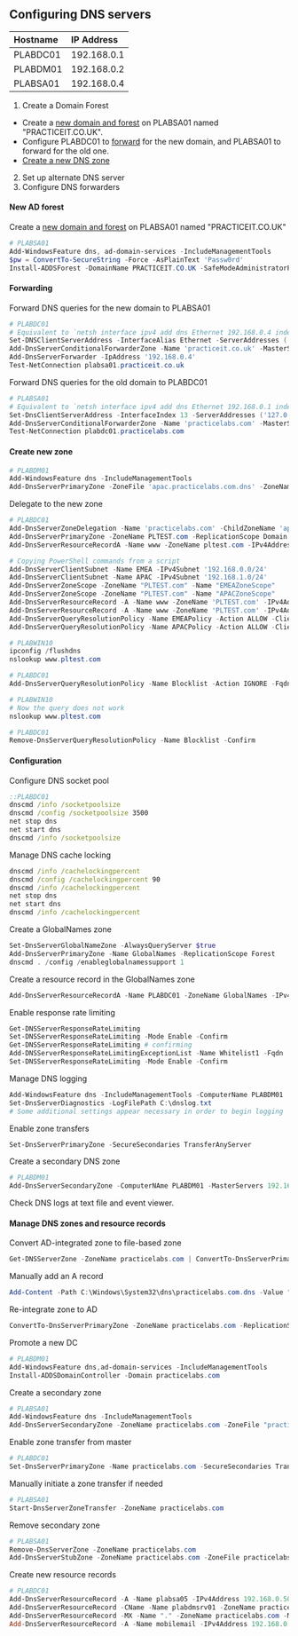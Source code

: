 ## Configuring DNS servers
| Hostname | IP Address  |
| :---     | :---        |
| PLABDC01 | 192.168.0.1 |
| PLABDM01 | 192.168.0.2 |
| PLABSA01 | 192.168.0.4 |

1. Create a Domain Forest
  - Create a [new domain and forest](#new-ad-forest) on PLABSA01 named "PRACTICEIT.CO.UK".
  - Configure PLABDC01 to [forward](#forwarding) for the new domain, and PLABSA01 to forward for the old one.
  - [Create a new DNS zone](#create-new-zone)
2. Set up alternate DNS server
3. Configure DNS forwarders

#### New AD forest
Create a [new domain and forest](#new-ad-forest) on PLABSA01 named "PRACTICEIT.CO.UK"
```powershell
# PLABSA01
Add-WindowsFeature dns, ad-domain-services -IncludeManagementTools
$pw = ConvertTo-SecureString -Force -AsPlainText 'Passw0rd'
Install-ADDSForest -DomainName PRACTICEIT.CO.UK -SafeModeAdministratorPassword $pw
```
#### Forwarding
Forward DNS queries for the new domain to PLABSA01
```powershell
# PLABDC01
# Equivalent to `netsh interface ipv4 add dns Ethernet 192.168.0.4 index=2`
Set-DNSClientServerAddress -InterfaceAlias Ethernet -ServerAddresses ('192.168.0.1','192.168.0.4') 
Add-DnsServerConditionalForwarderZone -Name 'practiceit.co.uk' -MasterServers '192.168.0.4'
Add-DnsServerForwarder -IpAddress '192.168.0.4'
Test-NetConnection plabsa01.practiceit.co.uk
```
Forward DNS queries for the old domain to PLABDC01
```powershell
# PLABSA01
# Equivalent to `netsh interface ipv4 add dns Ethernet 192.168.0.1 index=2`
Set-DnsClientServerAddress -InterfaceIndex 13 -ServerAddresses ('127.0.0.1','192.168.0.1') 
Add-DnsServerConditionalForwarderZone -Name 'practicelabs.com' -MasterServers '192.168.0.1'
Test-NetConnection plabdc01.practicelabs.com
```
#### Create new zone
```powershell
# PLABDM01
Add-WindowsFeature dns -IncludeManagementTools
Add-DnsServerPrimaryZone -ZoneFile 'apac.practicelabs.com.dns' -ZoneName 'apac.practicelabs.com' -DynamicUpdate NonsecureAndSecure
```
Delegate to the new zone
```powershell
# PLABDC01
Add-DnsServerZoneDelegation -Name 'practicelabs.com' -ChildZoneName 'apac' -NameServer 'plabdm01.practicelabs.com' -IPAddress '192.168.0.2'
Add-DnsServerPrimaryZone -ZoneName PLTEST.com -ReplicationScope Domain
Add-DnsServerResourceRecordA -Name www -ZoneName pltest.com -IPv4Address 192.168.0.1

# Copying PowerShell commands from a script
Add-DnsServerClientSubnet -Name EMEA -IPv4Subnet '192.168.0.0/24'
Add-DnsServerClientSubnet -Name APAC -IPv4Subnet '192.168.1.0/24'
Add-DnsServerZoneScope -ZoneName "PLTEST.com" -Name "EMEAZoneScope"
Add-DnsServerZoneScope -ZoneName "PLTEST.com" -Name "APACZoneScope"
Add-DnsServerResourceRecord -A -Name www -ZoneName 'PLTEST.com' -IPv4Address '192.168.1.1' -ZoneScope APACZoneScope
Add-DnsServerResourceRecord -A -Name www -ZoneName 'PLTEST.com' -IPv4Address '192.168.0.1' -ZoneScope EMEAZoneScope
Add-DnsServerQueryResolutionPolicy -Name EMEAPolicy -Action ALLOW -ClientSubnet 'eq,EMEA' -ZoneScope 'EMEAZoneScope,1' -ZoneName 'PLTEST.com'
Add-DnsServerQueryResolutionPolicy -Name APACPolicy -Action ALLOW -ClientSubnet 'eq,APAC' -ZoneScope 'APACZoneScope,1' -ZoneName 'PLTEST.com'

# PLABWIN10
ipconfig /flushdns
nslookup www.pltest.com

# PLABDC01
Add-DnsServerQueryResolutionPolicy -Name Blocklist -Action IGNORE -Fqdn 'eq,*.pltest.com' -PassThru

# PLABWIN10
# Now the query does not work
nslookup www.pltest.com

# PLABDC01
Remove-DnsServerQueryResolutionPolicy -Name Blocklist -Confirm
```
#### Configuration
Configure DNS socket pool
```cmd
::PLABDC01
dnscmd /info /socketpoolsize
dnscmd /config /socketpoolsize 3500
net stop dns
net start dns
dnscmd /info /socketpoolsize
```
Manage DNS cache locking
```cmd
dnscmd /info /cachelockingpercent
dnscmd /config /cachelockingpercent 90
dnscmd /info /cachelockingpercent
net stop dns
net start dns
dnscmd /info /cachelockingpercent
```
Create a GlobalNames zone
```powershell
Set-DnsServerGlobalNameZone -AlwaysQueryServer $true
Add-DnsServerPrimaryZone -Name GlobalNames -ReplicationScope Forest
dnscmd . /config /enableglobalnamessupport 1
```
Create a resource record in the GlobalNames zone
```powershell
Add-DnsServerResourceRecordA -Name PLABDC01 -ZoneName GlobalNames -IPv4Address 192.168.0.1
```
Enable response rate limiting
```powershell
Get-DNSServerResponseRateLimiting
Set-DNSServerResponseRateLimiting -Mode Enable -Confirm
Get-DNSServerResponseRateLimiting # confirming
Add-DNSServerResponseRateLimitingExceptionList -Name Whitelist1 -Fqdn 'eq, *.practicelabs.com'
Set-DNSServerResponseRateLimiting -Mode Enable -Confirm
```
Manage DNS logging
```powershell
Add-WindowsFeature dns -IncludeManagementTools -ComputerName PLABDM01
Set-DnsServerDiagnostics -LogFilePath C:\dnslog.txt
# Some additional settings appear necessary in order to begin logging
```
Enable zone transfers
```powershell
Set-DnsServerPrimaryZone -SecureSecondaries TransferAnyServer
```
Create a secondary DNS zone
```powershell
# PLABDM01
Add-DnsServerSecondaryZone -ComputerNAme PLABDM01 -MasterServers 192.168.0.1 -ZoneName practicelabs.com -ZoneFile practicelabs.com.dns
```
Check DNS logs at text file and event viewer.
#### Manage DNS zones and resource records
Convert AD-integrated zone to file-based zone
```powershell
Get-DNSServerZone -ZoneName practicelabs.com | ConvertTo-DnsServerPrimaryZone -ZoneFile practicelabs.com.dns
```
Manually add an A record
```powershell
Add-Content -Path C:\Windows\System32\dns\practicelabs.com.dns -Value "PLABSVR   1200   A  192.168.0.105"
```
Re-integrate zone to AD
```powershell
ConvertTo-DnsServerPrimaryZone -ZoneName practicelabs.com -ReplicationScope Domain
```
Promote a new DC
```powershell
# PLABDM01
Add-WindowsFeature dns,ad-domain-services -IncludeManagementTools
Install-ADDSDomainController -Domain practicelabs.com
```
Create a secondary zone
```powershell
# PLABSA01
Add-WindowsFeature dns -IncludeManagementTools
Add-DnsServerSecondaryZone -ZoneName practicelabs.com -ZoneFile "practicelabs.com.dns" -MasterServers 192.168.0.1
```
Enable zone transfer from master
```powershell
# PLABDC01
Set-DnsServerPrimaryZone -Name practicelabs.com -SecureSecondaries TransferAnyServer
```
Manually initiate a zone transfer if needed
```powershell
# PLABSA01
Start-DnsServerZoneTransfer -ZoneName practicelabs.com
```
Remove secondary zone
```powershell
# PLABSA01
Remove-DnsServerZone -ZoneName practicelabs.com
Add-DnsServerStubZone -ZoneName practicelabs.com -ZoneFile practicelabs.com.dns -MasterServers 192.168.0.1
```
Create new resource records
```powershell
# PLABDC01
Add-DnsServerResourceRecord -A -Name plabsa05 -IPv4Address 192.168.0.50 -ZoneName practicelabs.com
Add-DnsServerResourceRecord -CName -Name plabdmsrv01 -ZoneName practicelabs.com -HostNameAlias plabdm01.practicelabs.com
Add-DnsServerResourceRecord -MX -Name "." -ZoneName practicelabs.com -MailExchange mobilemail.practicelabs.com -Preference 10
Add-DnsServerResourceRecord -A -Name mobilemail -IPv4Address 192.168.0.21 -ZoneName practicelabs.com
```
